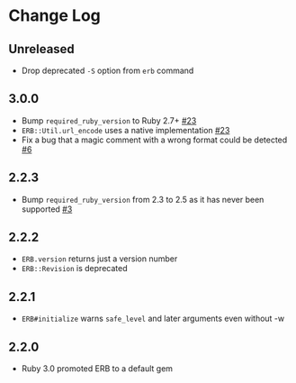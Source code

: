 # Change Log

## Unreleased

- Drop deprecated `-S` option from `erb` command

## 3.0.0

- Bump `required_ruby_version` to Ruby 2.7+ [#23](https://github.com/ruby/erb/pull/23)
- `ERB::Util.url_encode` uses a native implementation [#23](https://github.com/ruby/erb/pull/23)
- Fix a bug that a magic comment with a wrong format could be detected [#6](https://github.com/ruby/erb/pull/6)

## 2.2.3

- Bump `required_ruby_version` from 2.3 to 2.5 as it has never been supported [#3](https://github.com/ruby/erb/pull/3)

## 2.2.2

- `ERB.version` returns just a version number
- `ERB::Revision` is deprecated

## 2.2.1

- `ERB#initialize` warns `safe_level` and later arguments even without -w

## 2.2.0

- Ruby 3.0 promoted ERB to a default gem
